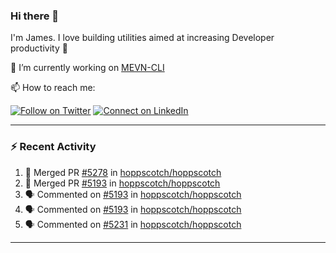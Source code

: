 ### Hi there 👋

I'm James. I love building utilities aimed at increasing Developer productivity :raised_hands: 

🔭 I’m currently working on [MEVN-CLI](https://github.com/madlabsinc/mevn-cli)

📫 How to reach me:

[![Follow on Twitter](https://img.shields.io/badge/--twitter?label=Twitter&logo=Twitter&style=social)](https://twitter.com/james_madhacks) [![Connect on LinkedIn](https://img.shields.io/badge/--linkedin?label=LinkedIn&logo=LinkedIn&style=social)](https://www.linkedin.com/in/jamesgeorge007)

---

### :zap: Recent Activity

<!--START_SECTION:activity-->
1. 🎉 Merged PR [#5278](https://github.com/hoppscotch/hoppscotch/pull/5278) in [hoppscotch/hoppscotch](https://github.com/hoppscotch/hoppscotch)
2. 🎉 Merged PR [#5193](https://github.com/hoppscotch/hoppscotch/pull/5193) in [hoppscotch/hoppscotch](https://github.com/hoppscotch/hoppscotch)
3. 🗣 Commented on [#5193](https://github.com/hoppscotch/hoppscotch/pull/5193#issuecomment-3126340607) in [hoppscotch/hoppscotch](https://github.com/hoppscotch/hoppscotch)
4. 🗣 Commented on [#5193](https://github.com/hoppscotch/hoppscotch/pull/5193#issuecomment-3126338322) in [hoppscotch/hoppscotch](https://github.com/hoppscotch/hoppscotch)
5. 🗣 Commented on [#5231](https://github.com/hoppscotch/hoppscotch/pull/5231#issuecomment-3124453134) in [hoppscotch/hoppscotch](https://github.com/hoppscotch/hoppscotch)
<!--END_SECTION:activity-->

---

<!--
**jamesgeorge007/jamesgeorge007** is a ✨ _special_ ✨ repository because its `README.md` (this file) appears on your GitHub profile.

Here are some ideas to get you started:

- 🌱 I’m currently learning ...
- 👯 I’m looking to collaborate on ...
- 🤔 I’m looking for help with ...
- 💬 Ask me about ...
- 😄 Pronouns: ...
- ⚡ Fun fact: ...
-->
